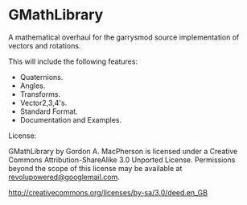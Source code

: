 GMathLibrary
======================

A mathematical overhaul for the garrysmod source implementation of vectors and rotations.

This will include the following features:
- Quaternions.
- Angles.
- Transforms.
- Vector2,3,4's.
- Standard Format.
- Documentation and Examples.

License:

GMathLibrary by Gordon A. MacPherson is licensed under a Creative Commons Attribution-ShareAlike 3.0 Unported License.
Permissions beyond the scope of this license may be available at revolupowered@googlemail.com. 

http://creativecommons.org/licenses/by-sa/3.0/deed.en_GB
